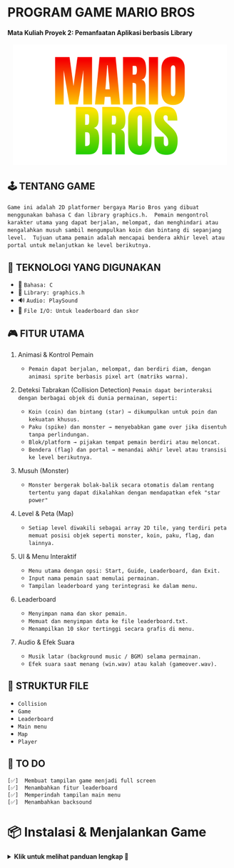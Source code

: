 # **PROGRAM GAME MARIO BROS**
#### Mata Kuliah Proyek 2: Pemanfaatan Aplikasi berbasis Library

<p align="center">
  <img src="https://raw.githubusercontent.com/Zsweetieszt/Proyek2/master/assets/name.png" alt="Logo" />
</p>

## 🕹️ TENTANG GAME
    
`Game ini adalah 2D platformer bergaya Mario Bros yang dibuat menggunakan bahasa C dan library graphics.h. 
Pemain mengontrol karakter utama yang dapat berjalan, melompat, dan menghindari atau mengalahkan musuh sambil mengumpulkan koin dan bintang di sepanjang level. 
Tujuan utama pemain adalah mencapai bendera akhir level atau portal untuk melanjutkan ke level berikutnya.`

## 🚀 TEKNOLOGI YANG DIGUNAKAN

- 🔧 `Bahasa: C`
- 🧱 `Library: graphics.h`
- 🔊 `Audio: PlaySound`
- 📂 `File I/O: Untuk leaderboard dan skor`

## 🎮 FITUR UTAMA

  1. Animasi & Kontrol Pemain
     * `Pemain dapat berjalan, melompat, dan berdiri diam, dengan animasi sprite berbasis pixel art (matriks warna).`
  2. Deteksi Tabrakan (Collision Detection)
     `Pemain dapat berinteraksi dengan berbagai objek di dunia permainan, seperti:`
      - `Koin (coin) dan bintang (star) → dikumpulkan untuk poin dan kekuatan khusus.`
      - `Paku (spike) dan monster → menyebabkan game over jika disentuh tanpa perlindungan.`
      - `Blok/platform → pijakan tempat pemain berdiri atau meloncat.`
      - `Bendera (flag) dan portal → menandai akhir level atau transisi ke level berikutnya.`
  3. Musuh (Monster)
     * `Monster bergerak bolak-balik secara otomatis dalam rentang tertentu yang dapat dikalahkan dengan mendapatkan efek "star power"`
  4. Level & Peta (Map)
     * `Setiap level diwakili sebagai array 2D tile, yang terdiri peta memuat posisi objek seperti monster, koin, paku, flag, dan lainnya.`
  5. UI & Menu Interaktif
     - `Menu utama dengan opsi: Start, Guide, Leaderboard, dan Exit.`
     - `Input nama pemain saat memulai permainan.`
     - `Tampilan leaderboard yang terintegrasi ke dalam menu.`
  6. Leaderboard

      - `Menyimpan nama dan skor pemain.`
      - `Memuat dan menyimpan data ke file leaderboard.txt.`
      - `Menampilkan 10 skor tertinggi secara grafis di menu.`
  8. Audio & Efek Suara   
     - `Musik latar (background music / BGM) selama permainan.`
     - `Efek suara saat menang (win.wav) atau kalah (gameover.wav).`
       
## 📁 STRUKTUR FILE

  -  `Collision`
  -  `Game`
  -  `Leaderboard`
  -  `Main menu`
  -  `Map`
  -  `Player`

## 🧩 TO DO

    [✅]  Membuat tampilan game menjadi full screen
    [✅]  Menambahkan fitur leaderboard
    [✅]  Memperindah tampilan main menu
    [✅]  Menambahkan backsound


# 📦 Instalasi & Menjalankan Game
<details> <summary><strong>Klik untuk melihat panduan lengkap 📖</strong></summary>
  
## 🛠️ Persyaratan

- Compiler: C (MinGW atau Code::Blocks)
- Library: `graphics.h` + `libbgi.a`
- OS: Linux / Windows / macOS

1. **Clone repositori:**

       git clone https://github.com/username/repo.git
       cd repo


 2. Pasang `graphics.h`
  - Unduh library dari [winbgim.codecutter.org](http://winbgim.codecutter.org/) dan ikuti petunjuk instalasinya.
  - Simpan:
    <br>`graphics.h` → `MinGW/include`</br>
    <br>`libbgi.a` → `MinGW/lib`</br>
 3. Kompilasi

        gcc main.c collision.c game.c map.c main_menu.c leaderboard.c player.c -o game.exe -lbgi -lgdi32 -lcomdlg32 -luuid -loleaut32 -lole32 -lwinmm
 4. Jalankan game

        ./game.exe
<p align="center">
  <img src="https://raw.githubusercontent.com/Zsweetieszt/Proyek2/master/assets/logo.png" alt="Logo" />
</p>
